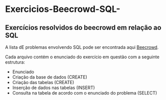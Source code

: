 # Exercicios-Beecrowd-SQL-

## Exercícios resolvidos do beecrowd em relação ao SQL

A lista dE problemas envolvendo SQL pode ser encontrada aqui [Beecrowd](https://www.beecrowd.com.br/judge/pt/problems/index/9).

Cada arquivo contém o enunciado do exercício em questão com a seguinte estrutura:

- Enunciado
- Criação da base de dados (CREATE)
- Criação das tabelas (CREATE)
- Inserção de dados nas tabelas (INSERT)
- Consulta na tabela de acordo com o enunciado do problema (SELECT)
